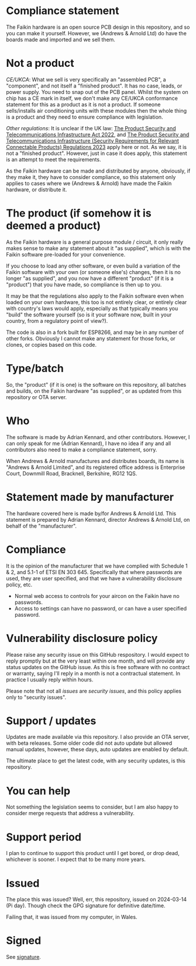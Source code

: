 
# Compliance statement

The Faikin hardware is an open source PCB design in this repository, and so you can make it yourself. However, we (Andrews & Arnold Ltd) do have the boards made and imported and we sell them.

# Not a product

*CE/UKCA*: What we sell is very specifically an "assembled PCB", a "component", and not itself a "finished product". It has no case, leads, or power supply. You need to snap out of the PCB panel. Whilst the system on chip has a CE mark in itself, we don't make any CE/UKCA conformance statement for this as a product as it is not a product. If someone sells/installs air conditioning units with these modules then the whole thing is a product and they need to ensure compliance with legislation.

*Other regulations*: It is unclear if the UK law: [The Product Security and Telecommunications Infrastructure Act 2022](https://www.legislation.gov.uk/ukpga/2022/46/contents), and [The Product Security and Telecommunications Infrastructure (Security Requirements for Relevant Connectable Products) Regulations 2023](https://www.legislation.gov.uk/uksi/2023/1007/contents/made) apply here or not. As we say, it is not a "finished product". However, just in case it does apply, this statement is an attempt to meet the requirements.

As the Faikin hardware can be made and distributed by anyone, obviously, if they make it, they have to consider compliance, so this statement only applies to cases where we (Andrews & Arnold) have made the Faikin hardware, or distribute it.

# The product (if somehow it is deemed a product)

As the Faikin hardware is a general purpose module / circuit, it only really makes sense to make any statement about it "as supplied", which is with the Faikin software pre-loaded for your convenience.

If you choose to load any other software, or even build a variation of the Faikin software with your own (or someone else's) changes, then it is no longer "as supplied", and you now have a different "product" (if it is a "product") that you have made, so compliance is then up to you.

It may be that the regulations also apply to the Faikin software even when loaded on your own hardware, this too is not entirely clear, or entirely clear with country's laws would apply, especially as that typically means you "build" the software yourself (so is it your software now, built in your country, from a regulatory point of view?).

The code is also in a fork built for ESP8266, and may be in any number of other forks. Obviously I cannot make any statement for those forks, or clones, or copies based on this code.

# Type/batch

So, the "product" (if it is one) is the software on this repository, all batches and builds, on the Faikin hardware "as supplied", or as updated from this repository or OTA server.

# Who

The software is made by Adrian Kennard, and other contributors. However, I can only speak for me (Adrian Kennard), I have no idea if any and all contributors also need to make a compliance statement, sorry.

When Andrews & Arnold manufactures and distributes boards, its name is "Andrews & Arnold Limited", and its registered office address is Enterprise Court, Downmill Road, Bracknell, Berkshire, RG12 1QS.

# Statement made by manufacturer

The hardware covered here is made by/for Andrews & Arnold Ltd. This statement is prepared by Adrian Kennard, director Andrews & Arnold Ltd, on behalf of the "manufacturer".

# Compliance

It is the opinion of the manufacturer that we have complied with Schedule 1 & 2, and 5.1-1 of ETSI EN 303 645. Specifically that where passwords are used, they are user specified, and that we have a vulnerability disclosure policy, etc.

- Normal web access to controls for your aircon on the Faikin have no passwords.
- Access to settings can have no password, or can have a user specified password.

# Vulnerability disclosure policy

Please raise any security issue on this GitHub respository. I would expect to reply promptly but at the very least within one month, and will provide any status updates on the GitHub issue. As this is free software with no contract or warranty, saying I'll reply in a month is not a contractual statement. In practice I usually reply within hours.

Please note that not all *issues* are *security issues*, and this policy applies only to "security issues".

# Support / updates

Updates are made available via this repository. I also provide an OTA server, with beta releases. Some older code did not auto update but allowed manual updates, however, these days, auto updates are enabled by default.

The ultimate place to get the latest code, with any security updates, is this repository.

# You can help

Not something the legislation seems to consider, but I am also happy to consider merge requests that address a vulnerability.

# Support period

I plan to continue to support this product until I get bored, or drop dead, whichever is sooner. I expect that to be many more years.

# Issued

The place this was issued? Well, err, this repository, issued on 2024-03-14 (Pi day). Though check the GPG signature for definitive date/time.

Failing that, it was issued from my computer, in Wales.

# Signed

See [signature](DoC.md.asc).
